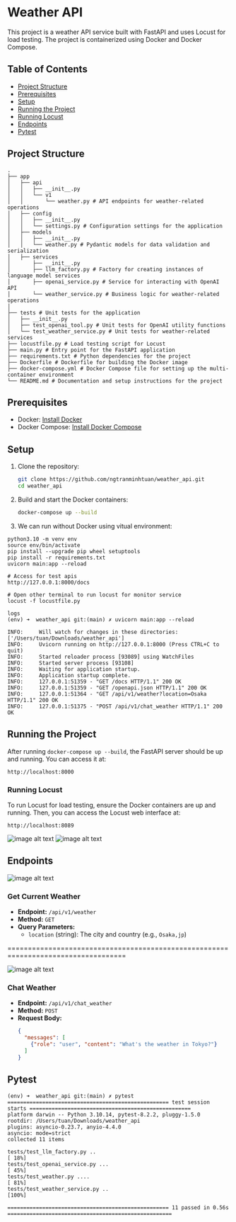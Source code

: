 # Weather API

This project is a weather API service built with FastAPI and uses Locust for load testing. The project is containerized using Docker and Docker Compose.

## Table of Contents

- [Project Structure](#project-structure)
- [Prerequisites](#prerequisites)
- [Setup](#setup)
- [Running the Project](#running-the-project)
- [Running Locust](#running-locust)
- [Endpoints](#endpoints)
- [Pytest](#pytest)

## Project Structure
```
.
├── app
│   ├── api
│   │   ├── __init__.py
│   │   └── v1
│   │       └── weather.py # API endpoints for weather-related operations
│   ├── config
│   │   ├── __init__.py
│   │   └── settings.py # Configuration settings for the application
│   ├── models
│   │   ├── __init__.py
│   │   └── weather.py # Pydantic models for data validation and serialization
│   ├── services
│       ├── __init__.py
│       ├── llm_factory.py # Factory for creating instances of language model services
│       ├── openai_service.py # Service for interacting with OpenAI API
│       └── weather_service.py # Business logic for weather-related operations
│   
├── tests # Unit tests for the application
│   ├── __init__.py
│   ├── test_openai_tool.py # Unit tests for OpenAI utility functions
│   └── test_weather_service.py # Unit tests for weather-related services
├── locustfile.py # Load testing script for Locust
├── main.py # Entry point for the FastAPI application
├── requirements.txt # Python dependencies for the project
├── Dockerfile # Dockerfile for building the Docker image
├── docker-compose.yml # Docker Compose file for setting up the multi-container environment
└── README.md # Documentation and setup instructions for the project

```

## Prerequisites

- Docker: [Install Docker](https://docs.docker.com/get-docker/)
- Docker Compose: [Install Docker Compose](https://docs.docker.com/compose/install/)

## Setup

1. Clone the repository:

    ```bash
    git clone https://github.com/ngtranminhtuan/weather_api.git
    cd weather_api
    ```

2. Build and start the Docker containers:

    ```bash
    docker-compose up --build
    ```

3. We can run without Docker using vitual environment:
```
python3.10 -m venv env
source env/bin/activate
pip install --upgrade pip wheel setuptools
pip install -r requirements.txt
uvicorn main:app --reload

# Access for test apis
http://127.0.0.1:8000/docs

# Open other terminal to run locust for monitor service
locust -f locustfile.py
```

```
logs
(env) ➜  weather_api git:(main) ✗ uvicorn main:app --reload

INFO:     Will watch for changes in these directories: ['/Users/tuan/Downloads/weather_api']
INFO:     Uvicorn running on http://127.0.0.1:8000 (Press CTRL+C to quit)
INFO:     Started reloader process [93089] using WatchFiles
INFO:     Started server process [93108]
INFO:     Waiting for application startup.
INFO:     Application startup complete.
INFO:     127.0.0.1:51359 - "GET /docs HTTP/1.1" 200 OK
INFO:     127.0.0.1:51359 - "GET /openapi.json HTTP/1.1" 200 OK
INFO:     127.0.0.1:51364 - "GET /api/v1/weather?location=Osaka HTTP/1.1" 200 OK
INFO:     127.0.0.1:51375 - "POST /api/v1/chat_weather HTTP/1.1" 200 OK
```

## Running the Project

After running `docker-compose up --build`, the FastAPI server should be up and running. You can access it at:

```
http://localhost:8000
```


### Running Locust

To run Locust for load testing, ensure the Docker containers are up and running. Then, you can access the Locust web interface at:

```
http://localhost:8089
```
![image alt text](<images/locust.png>)
![image alt text](<images/system.jpeg>)

## Endpoints

![image alt text](<images/read_weather.png>)
### Get Current Weather

- **Endpoint:** `/api/v1/weather`
- **Method:** `GET`
- **Query Parameters:**
  - `location` (string): The city and country (e.g., `Osaka,jp`)

===================================================================================

![image alt text](<images/chat_weather.png>)
### Chat Weather

- **Endpoint:** `/api/v1/chat_weather`
- **Method:** `POST`
- **Request Body:**
  ```json
  {
    "messages": [
      {"role": "user", "content": "What's the weather in Tokyo?"}
    ]
  }

## Pytest
```
(env) ➜  weather_api git:(main) ✗ pytest
=================================================== test session starts ===================================================
platform darwin -- Python 3.10.14, pytest-8.2.2, pluggy-1.5.0
rootdir: /Users/tuan/Downloads/weather_api
plugins: asyncio-0.23.7, anyio-4.4.0
asyncio: mode=strict
collected 11 items

tests/test_llm_factory.py ..                                                                                        [ 18%]
tests/test_openai_service.py ...                                                                                    [ 45%]
tests/test_weather.py ....                                                                                          [ 81%]
tests/test_weather_service.py ..                                                                                    [100%]

=================================================== 11 passed in 0.56s ====================================================
```


